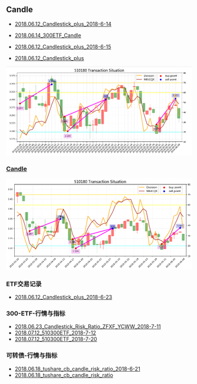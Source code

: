 ## Candle
* [2018.06.12_Candlestick_plus_2018-6-14](http://nbviewer.jupyter.org/github/bitbyte27/PythonQuant/blob/master/Candle/2018.06.12_Candlestick_plus_2018-6-14.ipynb)

* [2018.06.14_300ETF_Candle](http://nbviewer.jupyter.org/github/bitbyte27/PythonQuant/blob/master/Candle/2018.06.14_300ETF_Candle.ipynb)

* [2018.06.12_Candlestick_plus_2018-6-15](http://nbviewer.jupyter.org/github/bitbyte27/PythonQuant/blob/master/Candle/2018.06.12_Candlestick_plus_2018-6-15.ipynb)

* [2018.06.12_Candlestick_plus](http://nbviewer.jupyter.org/github/bitbyte27/PythonQuant/blob/master/Candle/2018.06.12_Candlestick_plus.ipynb)

![](510180TS.png)

### [Candle](http://nbviewer.jupyter.org/github/bitbyte27/PythonQuant/tree/master/Candle/)
![](20180623.png)

### ETF交易记录
* [2018.06.12_Candlestick_plus_2018-6-23](http://nbviewer.jupyter.org/github/bitbyte27/PythonQuant/blob/master/Candle/2018.06.12_Candlestick_plus_2018-6-23.ipynb)

### 300-ETF-行情与指标
* [2018.06.23_Candlestick_Risk_Ratio_ZFXF_YCWW_2018-7-11](http://nbviewer.jupyter.org/github/bitbyte27/PythonQuant/blob/master/Candle/2018.06.23_Candlestick_Risk_Ratio_ZFXF_YCWW_2018-7-11.ipynb)
* [2018.07.12_510300ETF_2018-7-12](http://nbviewer.jupyter.org/github/bitbyte27/PythonQuant/blob/master/ETF/2018.06.19_510300ETF/2018.07.12_510300ETF_2018-7-12.ipynb)
* [2018.07.12_510300ETF_2018-7-20](http://nbviewer.jupyter.org/github/bitbyte27/PythonQuant/blob/master/ETF/2018.06.19_510300ETF/2018.07.12_510300ETF_2018-7-20.ipynb)

### 可转债-行情与指标
* [2018.06.18_tushare_cb_candle_risk_ratio_2018-6-21](http://nbviewer.jupyter.org/github/bitbyte27/PythonQuant/blob/master/Candle/2018.06.18_tushare_cb_candle_risk_ratio_2018-6-21.ipynb)
* [2018.06.18_tushare_cb_candle_risk_ratio](https://github.com/bitbyte27/PythonQuant/tree/master/ConvertibleBond/2018.06.18_tushare_cb_candle_risk_ratio)
